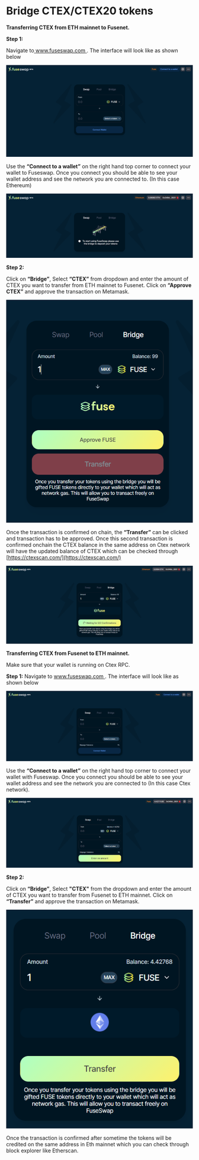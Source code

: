 # Bridge CTEX/CTEX20 tokens

**Transferring CTEX from ETH mainnet to Fusenet.**

**Step 1:**

Navigate to[ www.fuseswap.com ](https://fuseswap.com/). The interface will look like as shown below

![](../.gitbook/assets/0%20%286%29.png)

Use the **“Connect to a wallet”** on the right hand top corner to connect your wallet to Fuseswap. Once you connect you should be able to see your wallet address and see the network you are connected to. \(In this case Ethereum\)

![](../.gitbook/assets/1%20%289%29.png)

**Step 2:**

Click on **“Bridge”**, Select **“CTEX”** from dropdown and enter the amount of CTEX you want to transfer from ETH mainnet to Fusenet. Click on **“Approve CTEX”** and approve the transaction on Metamask.

![](../.gitbook/assets/2%20%289%29.png)

Once the transaction is confirmed on chain, the **“Transfer”** can be clicked and transaction has to be approved. Once this second transaction is confirmed onchain the CTEX balance in the same address on Ctex network will have the updated balance of CTEX which can be checked through [https://ctexscan.com/](https://ctexscan.com/) 

![](../.gitbook/assets/3%20%288%29.png)

**Transferring CTEX from Fusenet to ETH mainnet.**

Make sure that your wallet is running on Ctex RPC.

**Step 1:** Navigate to [www.fuseswap.com ](https://fuseswap.com/). The interface will look like as shown below

![](../.gitbook/assets/4%20%289%29.png)

Use the **“Connect to a wallet”** on the right hand top corner to connect your wallet with Fuseswap. Once you connect you should be able to see your wallet address and see the network you are connected to \(In this case Ctex network\).

![](../.gitbook/assets/5%20%286%29.png)

**Step 2:**

Click on **“Bridge”**, Select **"CTEX"** from the dropdown and enter the amount of CTEX you want to transfer from Fusenet to ETH mainnet. Click on **“Transfer”** and approve the transaction on Metamask.

![](../.gitbook/assets/6%20%287%29.png)

Once the transaction is confirmed after sometime the tokens will be credited on the same address in Eth mainnet which you can check through block explorer like Etherscan.

